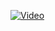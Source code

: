 [![Video](https://img.youtube.com/vi/12xc_h0Q7hs/0.jpg)](https://www.youtube.com/watch?v=12xc_h0Q7hs)
